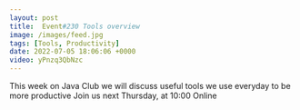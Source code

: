 ```yaml
---
layout: post
title:  Event#230 Tools overview
image: /images/feed.jpg
tags: [Tools, Productivity]
date: 2022-07-05 18:06:06 +0000
video: yPnzq3QbNzc
---
```


This week on Java Club we will discuss useful tools we use everyday to be more productive
Join us next Thursday, at 10:00 Online
